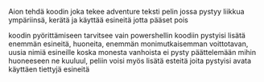 Aion tehdä koodin joka tekee adventure teksti pelin jossa pystyy liikkua ympäriinsä, kerätä ja käyttää esineitä jotta pääset pois 

koodin pyörittämiseen tarvitsee vain powershellin
koodiin pystyisi lisätä enemmän esineitä, huoneita, enemmän monimutkaisemman voittotavan, uusia nimiä esineille koska monesta vanhoista ei pysty päättelemään mihin huoneeseen ne kuuluul, peliin voisi myös lisätä esteitä joita pystyisi avata käyttäen tiettyjä esineitä 
